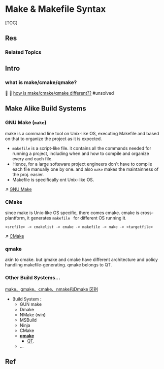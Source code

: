 # Make & Makefile Syntax

[TOC]



## Res
### Related Topics



## Intro
### what is make/cmake/qmake?
🎯 🎯 [how is make/cmake/qmake different??](https://www.cnblogs.com/cj2014/p/6111634.html) #unsolved 



## Make Alike Build Systems
### GNU Make (`make`)
make is a command line tool on Unix-like OS, executing Makefile and based on that to organize the project as it is expected.
+ `makefile` is a script-like file. it contains all the commands needed for running a project, including  when and how to compile and organize every and each file.
+ Hence, for a large softeware project engineers don't have to compile each file manually one by one. and also `make` makes the maintainness of the proj. easier.  
+ Makefile is specifically ont Unix-like OS.

↗ [GNU Make](GNU%20Make/GNU%20Make.md)


### CMake
since make is Unix-like OS specific, there comes cmake. cmake is cross-plantform, it generates `makefile ` for different OS running it. 

```shell
<srcfile> -> cmakelist -> cmake -> makefile -> make -> <targetfile> 
```

↗ [CMake](CMake/CMake.md)


### qmake
akin to cmake. but qmake and cmake have different architecture and policy handling makefile-generating. 
qmake belongs to QT. 


### Other Build Systems...
[make、gmake、cmake、nmake和Dmake 区别](https://blog.csdn.net/lionhenryzxxy/article/details/58585716)
+ Build System :
	+ GUN make
	+ Dmake
	+ NMake (win)
	+ MSBuild
	+  Ninja
	+  CMake
	+  [**qmake**](https://www.jetbrains.com/help/clion/qt-tutorial.html)
		+  [QT](http://c.biancheng.net/view/3868.html). 
	+ ...



## Ref
[🤔 makefile中条件判断与函数 | CSDN]: http://t.csdnimg.cn/QekEf
